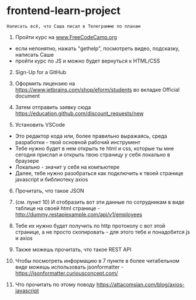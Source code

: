 # frontend-learn-project

    Написать всё, что Саша писал в Телеграмме по планам

1) Пройти курс на www.FreeCodeCamp.org
 - если непонятно, нажать "gethelp", посмотреть видео, подсказку, написать Саше
 - пройти курс по JS и можно будет вернуться к HTML/CSS
 
2) Sign-Up for a GitHub

3) Оформить лицензию на https://www.jetbrains.com/shop/eform/students во вкладке Official document

4) Затем отправить заявку сюда https://education.github.com/discount_requests/new

5) Установить VSCode
 - Это редактор кода или, более правильно выражаясь, среда разработки - твой основной рабочий инструмент
 - Тебе нужно будет в нем открыть те html и css, которые ты мне сегодня прислал и открыть твою страницу у себя локально в браузере
 - Локально - значит у себя на компьютере
 - Далее, тебе нужно разобраться как подключить к твоей странице javascript и библиотеку axios 

6) Прочитать, что такое JSON

7) (см. пункт 10) И отобразить вот эти данные по сотрудникам в виде таблице на своей html странице - http://dummy.restapiexample.com/api/v1/employees

8) Тебе их нужно будет получить по http протоколу с вот этой странице, а не просто скопировать - для этого тебе и понадобится js и axios 

9) Также можешь прочитать, что такое REST API

10) Чтобы посмотреть информацию в 7 пункте в более читабельном виде можешь использовать jsonformatter - https://jsonformatter.curiousconcept.com/

11) Что прочитать по этому поводу https://attacomsian.com/blog/axios-javascript

